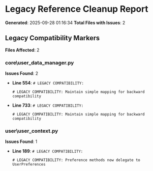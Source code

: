# Legacy Reference Cleanup Report

**Generated**: 2025-09-28 01:16:34
**Total Files with Issues**: 2

## Legacy Compatibility Markers
**Files Affected**: 2

### core\user_data_manager.py
**Issues Found**: 2

- **Line 554**: `# LEGACY COMPATIBILITY:`
  ```
  # LEGACY COMPATIBILITY: Maintain simple mapping for backward compatibility
  ```

- **Line 733**: `# LEGACY COMPATIBILITY:`
  ```
  # LEGACY COMPATIBILITY: Maintain simple mapping for backward compatibility
  ```

### user\user_context.py
**Issues Found**: 1

- **Line 189**: `# LEGACY COMPATIBILITY:`
  ```
  # LEGACY COMPATIBILITY: Preference methods now delegate to UserPreferences
  ```
